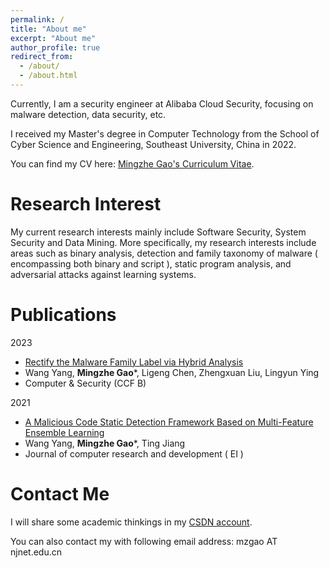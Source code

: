 ```yaml
---
permalink: /
title: "About me"
excerpt: "About me"
author_profile: true
redirect_from: 
  - /about/
  - /about.html
---
```


Currently, I am a security engineer at Alibaba Cloud Security, focusing on malware detection, data security, etc.

I received my Master's degree in Computer Technology from the School of Cyber Science and Engineering, Southeast University, China in 2022.


You can find my CV here: [Mingzhe Gao's Curriculum Vitae](../assets/Mingzhe_Gao_Resume.pdf).


Research Interest
======
My current research interests mainly include Software Security, System Security and Data Mining. More specifically, my research interests include areas such as binary analysis, detection and family taxonomy of malware ( encompassing both binary and script ),  static program analysis, and adversarial attacks against learning systems.

Publications
======

2023
  - [Rectify the Malware Family Label via Hybrid Analysis](https://www.sciencedirect.com/science/article/abs/pii/S0167404823000871)
  - Wang Yang, **Mingzhe Gao***, Ligeng Chen, Zhengxuan Liu, Lingyun Ying
  - Computer & Security (CCF B)

2021
  - [A Malicious Code Static Detection Framework Based on Multi-Feature Ensemble Learning](https://crad.ict.ac.cn/cn/article/doi/10.7544/issn1000-1239.2021.20200912)
  - Wang Yang, **Mingzhe Gao***, Ting Jiang
  - Journal of computer research and development ( EI )


Contact Me
======

I will share some academic thinkings in my [CSDN account](https://mzgao.blog.csdn.net/).

You can also contact my with following email address: mzgao AT njnet.edu.cn
